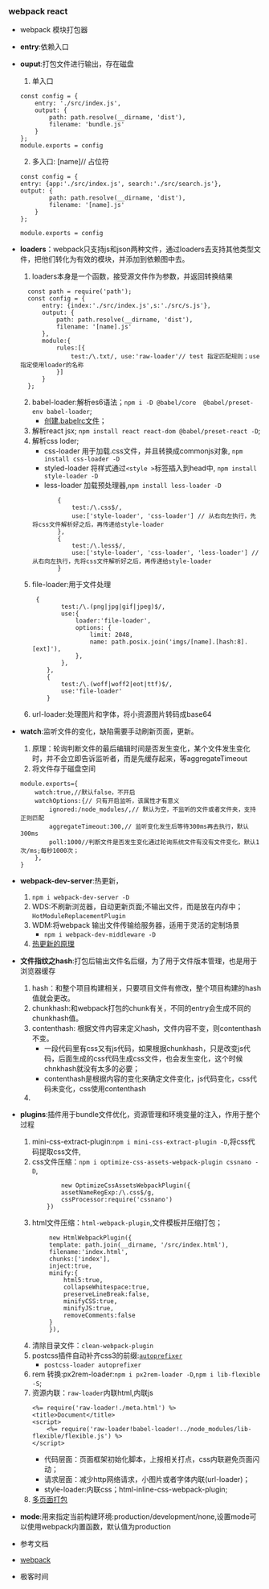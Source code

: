 ### webpack react
- webpack 模块打包器
- **entry**:依赖入口
- **ouput**:打包文件进行输出，存在磁盘
    1. 单入口
    ```
    const config = {
        entry: './src/index.js',
        output: {
            path: path.resolve(__dirname, 'dist'),
            filename: 'bundle.js'
        }
    };
    module.exports = config
    ```
    2. 多入口: [name]// 占位符
    ```
    const config = {
    entry: {app:'./src/index.js', search:'./src/search.js'},
    output: {
            path: path.resolve(__dirname, 'dist'),
            filename: '[name].js'
        }
    };

    module.exports = config
    ```
- **loaders**：webpack只支持js和json两种文件，通过loaders去支持其他类型文件，把他们转化为有效的模块，并添加到依赖图中去。
  1. loaders本身是一个函数，接受源文件作为参数，并返回转换结果
  ```
    const path = require('path');
    const config = {
        entry: {index:'./src/index.js',s:'./src/s.js'},
        output: {
            path: path.resolve(__dirname, 'dist'),
            filename: '[name].js'
        },
        module:{
            rules:[{
                test:/\.txt/, use:'raw-loader'// test 指定匹配规则；use 指定使用loader的名称
            }]
        }
    };
  ```
  2. babel-loader:解析es6语法；`npm i -D @babel/core  @babel/preset-env babel-loader`;
     - [创建.babelrc文件](./.babelrc)；
  3. 解析react jsx; `npm install react react-dom @babel/preset-react -D`;
  4. 解析css loder;
     - css-loader 用于加载.css文件，并且转换成commonjs对象, `npm install css-loader -D`
     - styled-loader 将样式通过`<style >`标签插入到head中, `npm install style-loader -D`
     - less-loader 加载预处理器,`npm install less-loader -D`
     ```
            {
                test:/\.css$/,
                use:['style-loader', 'css-loader'] // 从右向左执行，先将css文件解析好之后，再传递给style-loader
            },
            {
                test:/\.less$/,
                use:['style-loader', 'css-loader', 'less-loader'] // 从右向左执行，先将css文件解析好之后，再传递给style-loader
            }
     ```
    5. file-loader:用于文件处理
        ```
         {
                test:/\.(png|jpg|gif|jpeg)$/,
                use:{
                    loader:'file-loader',
                    options: {
                        limit: 2048,
                        name: path.posix.join('imgs/[name].[hash:8].[ext]'),
                    },
                },
            },
            {
                test:/\.(woff|woff2|eot|ttf)$/,
                use:'file-loader'
            }
        ```
    6. url-loader:处理图片和字体，将小资源图片转码成base64
- **watch**:监听文件的变化，缺陷需要手动刷新页面，更新。
    1. 原理：轮询判断文件的最后编辑时间是否发生变化，某个文件发生变化时，并不会立即告诉监听者，而是先缓存起来，等aggregateTimeout
    2. 将文件存于磁盘空间
    ```
    module.exports={
        watch:true,//默认false，不开启
        watchOptions:{// 只有开启监听，该属性才有意义
            ignored:/node_modules/,// 默认为空，不监听的文件或者文件夹，支持正则匹配
            aggregateTimeout:300,// 监听变化发生后等待300ms再去执行，默认300ms
            poll:1000//判断文件是否发生变化通过轮询系统文件有没有文件变化，默认1次/ms;每秒1000次；
        },
    }
    ```
- **webpack-dev-server**:热更新，
    1. `npm i webpack-dev-server -D`
    2. WDS:不刷新浏览器，自动更新页面;不输出文件，而是放在内存中；`HotModuleReplacementPlugin`
    3. WDM:将webpack 输出文件传输给服务器，适用于灵活的定制场景
       - `npm i webpack-dev-middleware -D`
    4. [热更新的原理](./md/HMR.md)
- **文件指纹之hash**:打包后输出文件名后缀，为了用于文件版本管理，也是用于浏览器缓存
    1. hash：和整个项目构建相关，只要项目文件有修改，整个项目构建的hash值就会更改。
    2. chunkhash:和webpack打包的chunk有关，不同的entry会生成不同的chunkhash值。
    3. contenthash: 根据文件内容来定义hash，文件内容不变，则contenthash不变。
       - 一段代码里有css又有js代码，如果根据chunkhash，只是改变js代码，后面生成的css代码生成css文件，也会发生变化，这个时候chnkhash就没有太多的必要；
       - contenthash是根据内容的变化来确定文件变化，js代码变化，css代码未变化，css使用contenthash
    4. 
- **plugins**:插件用于bundle文件优化，资源管理和环境变量的注入，作用于整个过程 
  1. mini-css-extract-plugin:`npm i mini-css-extract-plugin -D`,将css代码提取css文件,
  2. css文件压缩：`npm i optimize-css-assets-webpack-plugin cssnano -D`,
        ```
                new OptimizeCssAssetsWebpackPlugin({
                assetNameRegExp:/\.css$/g,
                cssProcessor:require('cssnano')
            })
        ```
   3. html文件压缩：`html-webpack-plugin`,文件模板并压缩打包；
    ```
            new HtmlWebpackPlugin({
            template: path.join(__dirname, '/src/index.html'),
            filename:'index.html',
            chunks:['index'],
            inject:true,
            minify:{
                html5:true,
                collapseWhitespace:true,
                preserveLineBreak:false,
                minifyCSS:true,
                minifyJS:true,
                removeComments:false
            }
            }),
    ```
    4. 清除目录文件：`clean-webpack-plugin`
    5. postcss插件自动补齐css3的前缀:[`autoprefixer`](https://caniuse.com/)
        - `postcss-loader autoprefixer`
    6. rem 转换:px2rem-loader:`npm i px2rem-loader -D`,`npm i lib-flexible -S`;
    7. 资源内联：`raw-loader`内联html,内联js
        ```
        <%= require('raw-loader!./meta.html') %>
        <title>Document</title>
        <script>
            <%= require('raw-loader!babel-loader!../node_modules/lib-flexible/flexible.js') %>
        </script>
        ```
       - 代码层面：页面框架初始化脚本，上报相关打点，css内联避免页面闪动；
       - 请求层面：减少http网络请求，小图片或者字体内联(url-loader)；
       - style-loader:内联css；html-inline-css-webpack-plugin;
    8. [多页面打包](./md/多页面打包.md)
- **mode**:用来指定当前构建环境:production/development/none,设置mode可以使用webpack内置函数，默认值为production

- 参考文档
- [webpack](https://webpack.js.org/)
- 极客时间
  